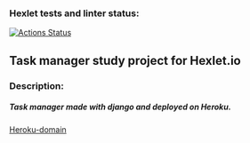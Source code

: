 ### Hexlet tests and linter status:
[![Actions Status](https://github.com/Unshock/python-project-52/workflows/hexlet-check/badge.svg)](https://github.com/Unshock/python-project-52/actions)

## Task manager study project for Hexlet.io 
### Description:
##### Task manager made with django and deployed on Heroku. 

[Heroku-domain](https://unshock-task-manager.herokuapp.com/)
